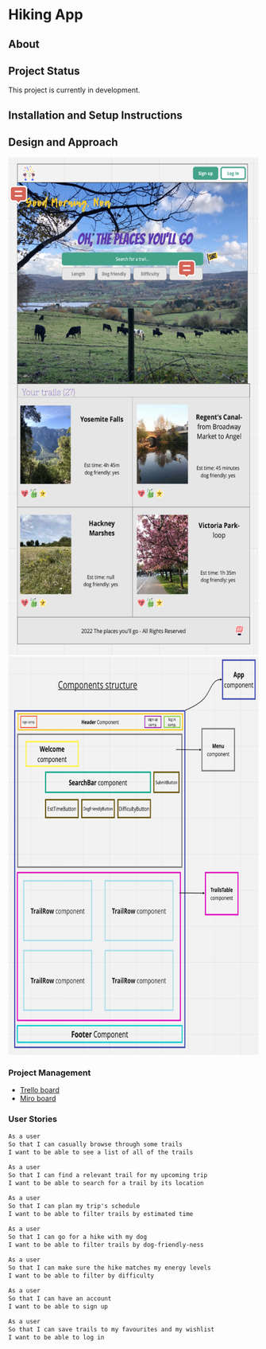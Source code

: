 # Hiking App

## About

## Project Status
This project is currently in development.

## Installation and Setup Instructions

## Design and Approach
<img src="src/images/hikes-app-sketch.png" alt="App design" width="600" height="1000" />

<img src="src/images/componentsModelScreenshot.png" alt="Components model" width="600" height="800" />

### Project Management
- [Trello board](https://trello.com/b/ClZSDPID/hikes-app)
- [Miro board](https://miro.com/app/board/uXjVO3w6Di8=/)

### User Stories

```
As a user
So that I can casually browse through some trails
I want to be able to see a list of all of the trails
```

```
As a user
So that I can find a relevant trail for my upcoming trip
I want to be able to search for a trail by its location
```

```
As a user
So that I can plan my trip's schedule
I want to be able to filter trails by estimated time
```

```
As a user
So that I can go for a hike with my dog
I want to be able to filter trails by dog-friendly-ness
```

```
As a user
So that I can make sure the hike matches my energy levels
I want to be able to filter by difficulty
```

```
As a user
So that I can have an account
I want to be able to sign up 
```

```
As a user
So that I can save trails to my favourites and my wishlist
I want to be able to log in
```